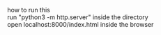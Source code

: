 how to run this  
run "python3 -m http.server" inside the directory  
open localhost:8000/index.html inside the browser  
